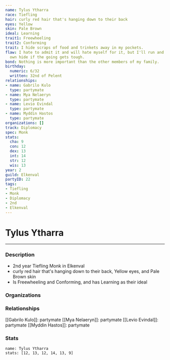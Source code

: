 ```yaml
---
name: Tylus Ytharra
race: Tiefling
hair: curly red hair that's hanging down to their back
eyes: Yellow
skin: Pale Brown
ideal: Learning
trait1: Freewheeling
trait2: Conforming
trait: I hide scraps of food and trinkets away in my pockets.
flaw: I hate to admit it and will hate myself for it, but I'll run and preserve my
  own hide if the going gets tough.
bond: Nothing is more important than the other members of my family.
birthday:
  numeric: 6/32
  written: 32nd of Pelent
relationships:
- name: Gabrilo Kulo
  type: partymate
- name: Mya Nelaeryn
  type: partymate
- name: Levio Evindal
  type: partymate
- name: Myddin Hastos
  type: partymate
organizations: []
track: Diplomacy
spec: Monk
stats:
  cha: 9
  con: 12
  dex: 13
  int: 14
  str: 12
  wis: 13
year: 2
guild: Elkenval
partyID: 22
tags:
- Tiefling
- Monk
- Diplomacy
- 2nd
- Elkenval
---
```

# Tylus Ytharra
---
### Description
- 2nd year Tiefling Monk in Elkenval
- curly red hair that's hanging down to their back, Yellow eyes, and Pale Brown skin
- Is Freewheeling and Conforming, and has Learning as their ideal

### Organizations
### Relationships
[[Gabrilo Kulo]]: partymate
[[Mya Nelaeryn]]: partymate
[[Levio Evindal]]: partymate
[[Myddin Hastos]]: partymate
### Stats
```statblock
name: Tylus Ytharra
stats: [12, 13, 12, 14, 13, 9]
```